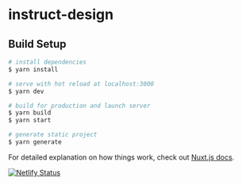 # instruct-design

## Build Setup

```bash
# install dependencies
$ yarn install

# serve with hot reload at localhost:3000
$ yarn dev

# build for production and launch server
$ yarn build
$ yarn start

# generate static project
$ yarn generate
```

For detailed explanation on how things work, check out [Nuxt.js docs](https://nuxtjs.org).

[![Netlify Status](https://api.netlify.com/api/v1/badges/a466a222-24c7-43c5-893d-4a8d824851ee/deploy-status)](https://app.netlify.com/sites/instruct-design/deploys)
